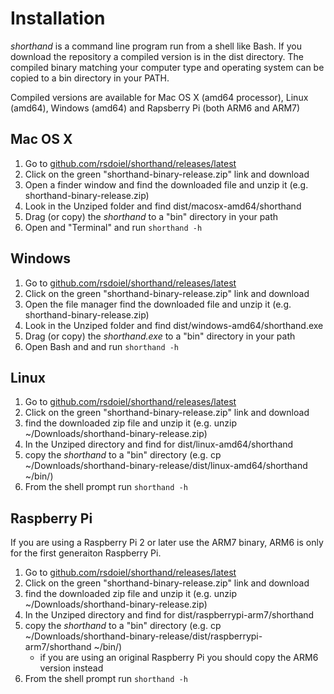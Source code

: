 
# Installation

*shorthand* is a command line program run from a shell like Bash. If you download the 
repository a compiled version is in the dist directory. The compiled binary matching
your computer type and operating system can be copied to a bin directory in your PATH.

Compiled versions are available for Mac OS X (amd64 processor), Linux (amd64), Windows
(amd64) and Rapsberry Pi (both ARM6 and ARM7)

## Mac OS X

1. Go to [github.com/rsdoiel/shorthand/releases/latest](https://github.com/rsdoiel/shorthand/releases/latest)
2. Click on the green "shorthand-binary-release.zip" link and download
3. Open a finder window and find the downloaded file and unzip it (e.g. shorthand-binary-release.zip)
4. Look in the Unziped folder and find dist/macosx-amd64/shorthand
5. Drag (or copy) the *shorthand* to a "bin" directory in your path
6. Open and "Terminal" and run `shorthand -h`

## Windows

1. Go to [github.com/rsdoiel/shorthand/releases/latest](https://github.com/rsdoiel/shorthand/releases/latest)
2. Click on the green "shorthand-binary-release.zip" link and download
3. Open the file manager find the downloaded file and unzip it (e.g. shorthand-binary-release.zip)
4. Look in the Unziped folder and find dist/windows-amd64/shorthand.exe
5. Drag (or copy) the *shorthand.exe* to a "bin" directory in your path
6. Open Bash and and run `shorthand -h`

## Linux

1. Go to [github.com/rsdoiel/shorthand/releases/latest](https://github.com/rsdoiel/shorthand/releases/latest)
2. Click on the green "shorthand-binary-release.zip" link and download
3. find the downloaded zip file and unzip it (e.g. unzip ~/Downloads/shorthand-binary-release.zip)
4. In the Unziped directory and find for dist/linux-amd64/shorthand
5. copy the *shorthand* to a "bin" directory (e.g. cp ~/Downloads/shorthand-binary-release/dist/linux-amd64/shorthand ~/bin/)
6. From the shell prompt run `shorthand -h`

## Raspberry Pi

If you are using a Raspberry Pi 2 or later use the ARM7 binary, ARM6 is only for the first generaiton Raspberry Pi.

1. Go to [github.com/rsdoiel/shorthand/releases/latest](https://github.com/rsdoiel/shorthand/releases/latest)
2. Click on the green "shorthand-binary-release.zip" link and download
3. find the downloaded zip file and unzip it (e.g. unzip ~/Downloads/shorthand-binary-release.zip)
4. In the Unziped directory and find for dist/raspberrypi-arm7/shorthand
5. copy the *shorthand* to a "bin" directory (e.g. cp ~/Downloads/shorthand-binary-release/dist/raspberrypi-arm7/shorthand ~/bin/)
    + if you are using an original Raspberry Pi you should copy the ARM6 version instead
6. From the shell prompt run `shorthand -h`

